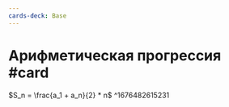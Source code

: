 ```yaml
---
cards-deck: Base
---
```


# Арифметическая прогрессия #card

$S_n = \frac{a_1 + a_n}{2} * n$
^1676482615231
